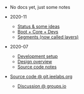 - No docs yet, just some notes

- 2020-11

  - [Status & some ideas](status-2020-11.md)
  - [Boot + Core + Devs](boot-core-devs.md)
  - [Segments (now called layers)](layer-notes.md)

- 2020-07

  - [Development setup](development.md)
  - [Design overview](design.md)
  - [Source code notes](sourcecode.md)

- [Source code @ git.jeelabs.org](https://git.jeelabs.org/jcw/monty/)

  - [Discussion @ groups.io](https://groups.io/g/monty)

